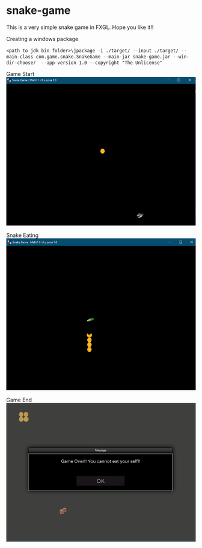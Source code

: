 # snake-game

This is a very simple snake game in FXGL. Hope you like it!!

Creating a windows package
```
<path to jdk bin folder>\jpackage -i ./target/ --input ./target/ --main-class com.game.snake.SnakeGame --main-jar snake-game.jar --win-dir-chooser  --app-version 1.0 --copyright "The Unlicense"
```

Game Start
![Game Start](gamestart.png)

Snake Eating
![Eating](eating.png)

Game End
![Game End](gameend.png)